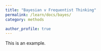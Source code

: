 ```yaml
---
title: "Bayesian v Frequentist Thinking"
permalink: /learn/docs/bayes/
category: methods

author_profile: true
---
```


This is an example.